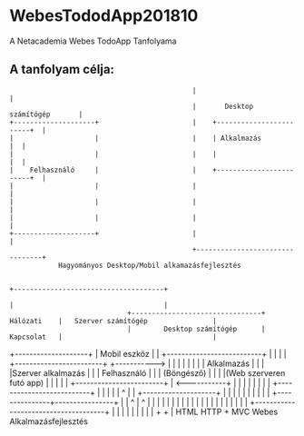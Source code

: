 # WebesTododApp201810
A Netacademia Webes TodoApp Tanfolyama

## A tanfolyam célja:
```                                          +--------------------------------+
                                             |                                |
                                             |       Desktop számítógép       |
+--------------------+                       |    +------------------------+  |
|                    |                       |    | Alkalmazás             |  |
|                    |                       |    |                        |  |
|    Felhasználó     |                       |    +------------------------+  |
|                    |                       |                                |
|                    |                       |                                |
|                    |                       |                                |
+--------------------+                       |                                |
                                             +--------------------------------+
            Hagyományos Desktop/Mobil alkamazásfejlesztés
```
                                                                                +-------------------------------------+
                                                                                |                                     |
                                 +--------------------------------+ Hálózati    |   Szerver számítógép                |
                                 |        Desktop számítógép      | Kapcsolat   |                                     |
+--------------------+           |           Mobil eszköz         |             |   +--------------------------+      |
|                    |           |    +------------------------+  +-----------> |   |                          |      |
|                    |           |    |        Alkalmazás      |  |             |   |Szerver alkalmazás        |      |
|    Felhasználó     |           |    |        (Böngésző)      |  |             |   |(Web szerveren futó app)  |      |
|                    |           |    +------------------------+  | <-----------+   |                          |      |
|                    |           |                                |             |   +--------------------------+      |
|                    |           |                                |      ^      |                                     |
+--------------------+           |                                |      |      |                                     |
                                 |                                |      |      |                                     |
                                 +---------------+----------------+      |      |                 ^                   |
                                                 ^                       |      |                 |                   |
                                                 |                       |      |                 |                   |
                                                 |                       |      |                 |                   |
                                                 |                       |      |                 |                   |
                                                 |                       |      +-------------------------------------+
                                                 |                       |                        |
                                                 |                       |                        |
                                                 |                       |                        |
                                                 +                       +                        |
                                               HTML                    HTTP                       +
                                                                                                 MVC
                                                       Webes Alkalmazásfejlesztés
```
